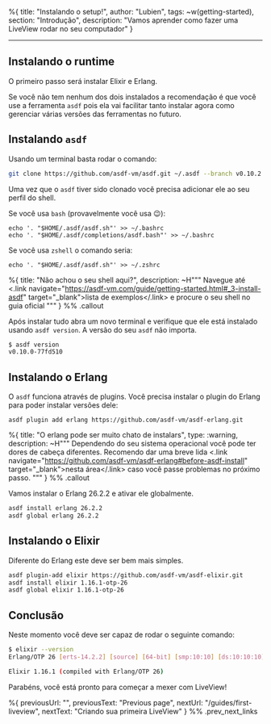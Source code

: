 %{
title: "Instalando o setup!",
author: "Lubien",
tags: ~w(getting-started),
section: "Introdução",
description: "Vamos aprender como fazer uma LiveView rodar no seu computador"
}

---

## Instalando o runtime

O primeiro passo será instalar Elixir e Erlang.

Se você não tem nenhum dos dois instalados a recomendação é que você use a ferramenta `asdf` pois ela vai facilitar tanto instalar agora como gerenciar várias versões das ferramentas no futuro.

## Instalando `asdf`

Usando um terminal basta rodar o comando:

```bash
git clone https://github.com/asdf-vm/asdf.git ~/.asdf --branch v0.10.2
```

Uma vez que o `asdf` tiver sido clonado você precisa adicionar ele ao seu perfil do shell.

Se você usa `bash` (provavelmente você usa 😉):

```
echo '. "$HOME/.asdf/asdf.sh"' >> ~/.bashrc
echo '. "$HOME/.asdf/completions/asdf.bash"' >> ~/.bashrc
```

Se você usa `zshell` o comando seria:

```
echo '. "$HOME/.asdf/asdf.sh"' >> ~/.zshrc
```

%{
title: "Não achou o seu shell aqui?",
description: ~H"""
Navegue até <.link navigate="https://asdf-vm.com/guide/getting-started.html#_3-install-asdf" target="\_blank">lista de exemplos</.link> e procure o seu shell no guia oficial
"""
} %% .callout

Após instalar tudo abra um novo terminal e verifique que ele está instalado usando `asdf version`. A versão do seu `asdf` não importa.

```sh
$ asdf version
v0.10.0-77fd510
```

## Instalando o Erlang

O `asdf` funciona através de plugins. Você precisa instalar o plugin do Erlang para poder instalar versões dele:

```
asdf plugin add erlang https://github.com/asdf-vm/asdf-erlang.git
```

%{
title: "O erlang pode ser muito chato de instalars",
type: :warning,
description: ~H"""
Dependendo do seu sistema operacional você pode ter dores de cabeça diferentes. Recomendo dar uma breve lida <.link navigate="https://github.com/asdf-vm/asdf-erlang#before-asdf-install" target="\_blank">nesta área</.link> caso você passe problemas no próximo passo.
"""
} %% .callout

Vamos instalar o Erlang 26.2.2 e ativar ele globalmente.

```sh
asdf install erlang 26.2.2
asdf global erlang 26.2.2
```

## Instalando o Elixir

Diferente do Erlang este deve ser bem mais simples.

```sh
asdf plugin-add elixir https://github.com/asdf-vm/asdf-elixir.git
asdf install elixir 1.16.1-otp-26
asdf global elixir 1.16.1-otp-26
```

## Conclusão

Neste momento você deve ser capaz de rodar o seguinte comando:

```sh
$ elixir --version
Erlang/OTP 26 [erts-14.2.2] [source] [64-bit] [smp:10:10] [ds:10:10:10] [async-threads:1] [jit]

Elixir 1.16.1 (compiled with Erlang/OTP 26)
```

Parabéns, você está pronto para começar a mexer com LiveView!

%{
previousUrl: "",
previousText: "Previous page",
nextUrl: "/guides/first-liveview",
nextText: "Criando sua primeira LiveView"
} %% .prev_next_links